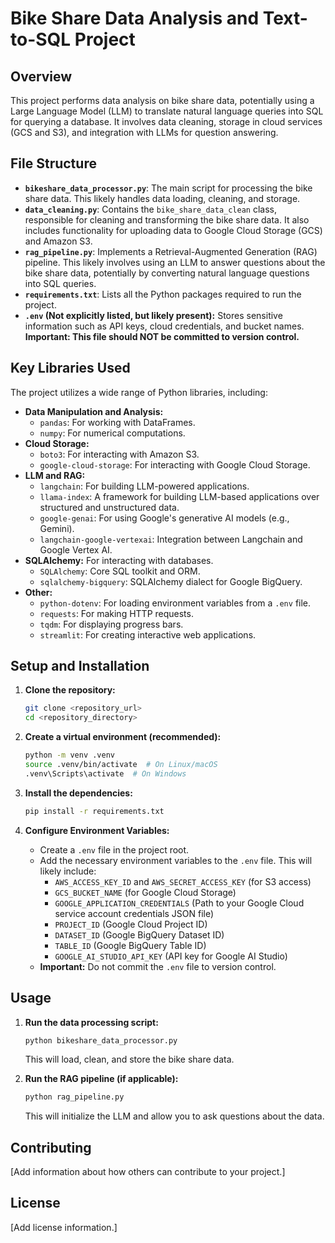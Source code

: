 # Bike Share Data Analysis and Text-to-SQL Project

## Overview

This project performs data analysis on bike share data, potentially using a Large Language Model (LLM) to translate natural language queries into SQL for querying a database. It involves data cleaning, storage in cloud services (GCS and S3), and integration with LLMs for question answering.

## File Structure

*   **`bikeshare_data_processor.py`**:  The main script for processing the bike share data.  This likely handles data loading, cleaning, and storage.
*   **`data_cleaning.py`**:  Contains the `bike_share_data_clean` class, responsible for cleaning and transforming the bike share data.  It also includes functionality for uploading data to Google Cloud Storage (GCS) and Amazon S3.
*   **`rag_pipeline.py`**: Implements a Retrieval-Augmented Generation (RAG) pipeline. This likely involves using an LLM to answer questions about the bike share data, potentially by converting natural language questions into SQL queries.
*   **`requirements.txt`**:  Lists all the Python packages required to run the project.
*   **`.env` (Not explicitly listed, but likely present):** Stores sensitive information such as API keys, cloud credentials, and bucket names. **Important: This file should NOT be committed to version control.**

## Key Libraries Used

The project utilizes a wide range of Python libraries, including:

*   **Data Manipulation and Analysis:**
    *   `pandas`: For working with DataFrames.
    *   `numpy`: For numerical computations.
*   **Cloud Storage:**
    *   `boto3`: For interacting with Amazon S3.
    *   `google-cloud-storage`: For interacting with Google Cloud Storage.
*   **LLM and RAG:**
    *   `langchain`: For building LLM-powered applications.
    *   `llama-index`: A framework for building LLM-based applications over structured and unstructured data.
    *   `google-genai`: For using Google's generative AI models (e.g., Gemini).
    *   `langchain-google-vertexai`: Integration between Langchain and Google Vertex AI.
*   **SQLAlchemy:** For interacting with databases.
    *   `SQLAlchemy`: Core SQL toolkit and ORM.
    *   `sqlalchemy-bigquery`:  SQLAlchemy dialect for Google BigQuery.
*   **Other:**
    *   `python-dotenv`: For loading environment variables from a `.env` file.
    *   `requests`: For making HTTP requests.
    *   `tqdm`: For displaying progress bars.
    *   `streamlit`: For creating interactive web applications.

## Setup and Installation

1.  **Clone the repository:**

    ```bash
    git clone <repository_url>
    cd <repository_directory>
    ```

2.  **Create a virtual environment (recommended):**

    ```bash
    python -m venv .venv
    source .venv/bin/activate  # On Linux/macOS
    .venv\Scripts\activate  # On Windows
    ```

3.  **Install the dependencies:**

    ```bash
    pip install -r requirements.txt
    ```

4.  **Configure Environment Variables:**

    *   Create a `.env` file in the project root.
    *   Add the necessary environment variables to the `.env` file.  This will likely include:
        *   `AWS_ACCESS_KEY_ID` and `AWS_SECRET_ACCESS_KEY` (for S3 access)
        *   `GCS_BUCKET_NAME` (for Google Cloud Storage)
        *   `GOOGLE_APPLICATION_CREDENTIALS` (Path to your Google Cloud service account credentials JSON file)
        *   `PROJECT_ID` (Google Cloud Project ID)
        *   `DATASET_ID` (Google BigQuery Dataset ID)
        *   `TABLE_ID` (Google BigQuery Table ID)
        *   `GOOGLE_AI_STUDIO_API_KEY` (API key for Google AI Studio)
    *   **Important:**  Do not commit the `.env` file to version control.

## Usage

1.  **Run the data processing script:**

    ```bash
    python bikeshare_data_processor.py
    ```

    This will load, clean, and store the bike share data.

2.  **Run the RAG pipeline (if applicable):**

    ```bash
    python rag_pipeline.py
    ```

    This will initialize the LLM and allow you to ask questions about the data.

## Contributing

[Add information about how others can contribute to your project.]

## License

[Add license information.]
